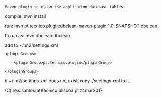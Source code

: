 
	Maven plugin to clean the application database tables.

compile: mvn install

run: mvn pt.tecnico.plugin:dbclean-maven-plugin:1.0-SNAPSHOT:dbclean

to run as: mvn dbclean:dbclean

add to ~/.m2/settings.xml

	<pluginGroups>

		<pluginGroup>pt.tecnico.plugin</pluginGroup>

	</pluginGroups>

if ~/.m2/settings.xml does not exist, copy ./seetings.xml to it.

(C) reis.santos(at)tecnico.ulisboa.pt 24mar2017
